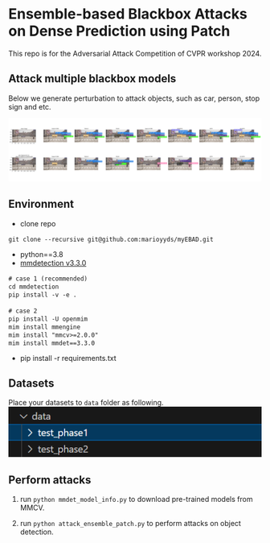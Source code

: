# Ensemble-based Blackbox Attacks on Dense Prediction using Patch

This repo is for the Adversarial Attack Competition of CVPR workshop 2024.

## Attack multiple blackbox models

Below we generate perturbation to attack objects, such as car, person, stop sign and etc.

![attack sample](imgs/attack_sample.png)

## Environment

* clone repo  

```shell
git clone --recursive git@github.com:marioyyds/myEBAD.git
```

* python==3.8
* [mmdetection v3.3.0](https://github.com/open-mmlab/mmdetection/tree/v3.3.0)

```shell
# case 1 (recommended)
cd mmdetection
pip install -v -e .

# case 2
pip install -U openmim
mim install mmengine
mim install "mmcv>=2.0.0"
mim install mmdet==3.3.0
```

* pip install -r requirements.txt

## Datasets

Place your datasets to `data` folder as following.
![dataset](imgs/dataset.png)  

## Perform attacks

1. run ```python mmdet_model_info.py``` to download pre-trained models from MMCV.

2. run ```python attack_ensemble_patch.py``` to perform attacks on object detection.
